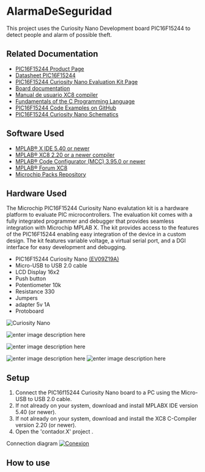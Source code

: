 # AlarmaDeSeguridad
This project uses the Curiosity Nano Development board PIC16F15244 to detect people and alarm of possible theft.
## Related Documentation
- [PIC16F15244 Product Page](https://www.microchip.com/wwwproducts/en/PIC16F15244)
- [Datasheet PIC16F15244](http://ww1.microchip.com/downloads/en/DeviceDoc/PIC16F15213-14-23-24-43-44-Data-Sheet-DS40002195B.pdf)
- [PIC16F15244 Curiosity Nano Evaluation Kit Page](https://www.microchip.com/developmenttools/ProductDetails/EV09Z19A)
- [Board documentation](http://ww1.microchip.com/downloads/en/DeviceDoc/PIC16F15244-Curiosity-Nano-Hardware-User-Guide-DS50003045A.pdf)
- [Manual de usuario XC8 compiler](http://ww1.microchip.com/downloads/en/devicedoc/50002053g.pdf)
- [Fundamentals of the C Programming Language](https://microchipdeveloper.com/tls2101:start)
- [PIC16F15244 Code Examples on GitHub](https://github.com/microchip-pic-avr-examples?q=pic16f1524)
- [PIC16F15244 Curiosity Nano Schematics](https://ww1.microchip.com/downloads/en/DeviceDoc/PIC16F15244_Curiosity_Nano_Schematics.pdf)



## Software Used

- [MPLAB® X IDE 5.40 or newer](http://www.microchip.com/mplab/mplab-x-ide)
- [MPLAB® XC8 2.20 or a newer compiler](https://www.microchip.com/development-tools/pic-and-dspic-downloads-archive)
- [ MPLAB® Code Configurator (MCC) 3.95.0 or newer ](https://www.microchip.com/mplab/mplab-code-configurator)
- [ MPLAB® Forum XC8](https://www.microchip.com/forums/f249.aspx)
- [Microchip Packs Repository](https://packs.download.microchip.com/)

## Hardware Used
The Microchip PIC16F15244 Curiosity Nano evalutation kit is a hardware platform to evaluate PIC microcontrollers. The evaluation kit comes with a fully integrated programmer and debugger that provides seamless integration with Microchip MPLAB X. The kit provides access to the features of the PIC16F15244 enabling easy integration of the device in a custom design. The kit features variable voltage, a virtual serial port, and a DGI interface for easy development and debugging.
- PIC16F15244 Curiosity Nano [(EV09Z19A)](https://www.microchip.com/Developmenttools/ProductDetails/EV09Z19A)
- Micro-USB to USB 2.0 cable
- LCD Display 16x2
- Push button
- Potentiometer 10k
- Resistance 330
- Jumpers
- adapter 5v 1A
- Protoboard

![Curiosity Nano](https://external-content.duckduckgo.com/iu/?u=https://www.microchip.com/images/default-source/design-centers/8-bit-mcus/pic-device-selection/ev09z19a_pic16f15244-curiosity-nano-board-front-transparent.png?sfvrsn=8337e3b9_0&f=1&nofb=1)

![enter image description here](https://external-content.duckduckgo.com/iu/?u=http://www.hobbytronics.co.uk/image/cache/data/dealextreme/lcd-blue-16x2-500x500.jpg&f=1&nofb=1)

![enter image description here](https://external-content.duckduckgo.com/iu/?u=https://emartee.com/Images/websites/emartee.com/products/thumbnails/big/41797.jpg&f=1&nofb=1)

![enter image description here](https://external-content.duckduckgo.com/iu/?u=https://www.vapeitalia.it/media/catalog/product/cache/1/image/363x/5cfc8b4d9849831add20660d2bfd8996/c/a/cavo-micro-usb-15mt-cf737-matsuyama.jpg&f=1&nofb=1)
![enter image description here](https://encrypted-tbn0.gstatic.com/images?q=tbn:ANd9GcSQHClGVUAKXOtd89kzGMdwYVQi_2_lnk5IHA&usqp=CAU)
## Setup
1. Connect the PIC16f15244 Curiosity Nano board to a PC using the Micro-USB to USB 2.0 cable.
2. If not already on your system, download and install MPLABX IDE version 5.40 (or newer).
3. If not already on your system, download and install the XC8 C-Compiler version 2.20 (or newer).
4. Open the 'contador.X' project .

Connection diagram 
<a href="https://ibb.co/6JzYJ0w"><img src="https://i.ibb.co/YTm2TBQ/Conexion.png" alt="Conexion" border="0"></a>

## How to use

